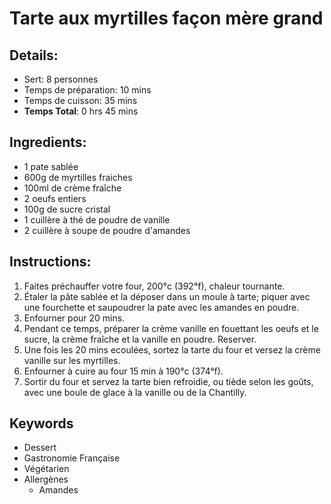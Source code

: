 # Tarte aux myrtilles façon mère grand

## Details:
* Sert: 8 personnes
* Temps de préparation: 10 mins
* Temps de cuisson: 35 mins
* **Temps Total**: 0 hrs 45 mins

## Ingredients:
* 1 pate sablée
* 600g de myrtilles fraiches
* 100ml de crème fraîche
* 2 oeufs entiers
* 100g de sucre cristal
* 1 cuillère à thé de poudre de vanille
* 2 cuillère à soupe de poudre d'amandes

## Instructions:
1. Faites préchauffer votre four, 200°c (392°f), chaleur tournante.
1. Étaler la pâte sablée et la déposer dans un moule à tarte; piquer avec une fourchette et saupoudrer la pate avec les amandes en poudre.
1. Enfourner pour 20 mins.
1. Pendant ce temps, préparer la crème vanille en fouettant les oeufs et le sucre, la crème fraîche et la vanille en poudre. Reserver.
1. Une fois les 20 mins ecoulées, sortez la tarte du four et versez la crème vanille sur les myrtilles.
1. Enfourner à cuire au four 15 min à 190°c (374°f).
1. Sortir du four et servez la tarte bien refroidie, ou tiède selon les goûts, avec une boule de glace à la vanille ou de la Chantilly.

## Keywords
* Dessert
* Gastronomie Française
* Végétarien
* Allergènes
  * Amandes